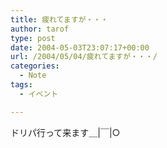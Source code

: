 ```yaml
---
title: 疲れてますが・・・
author: tarof
type: post
date: 2004-05-03T23:07:17+00:00
url: /2004/05/04/疲れてますが・・・/
categories:
  - Note
tags:
  - イベント

---
```

ドリパ行って来ます＿|￣|○